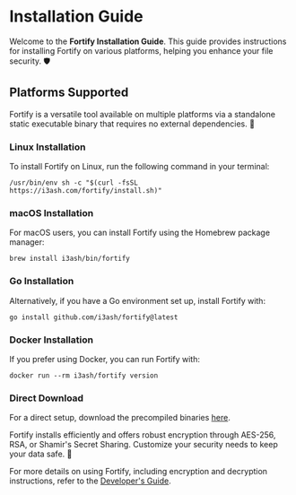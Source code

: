 # Installation Guide

Welcome to the **Fortify Installation Guide**. This guide provides instructions for installing Fortify on various platforms, helping you enhance your file security. 🛡️

## Platforms Supported

Fortify is a versatile tool available on multiple platforms via a standalone static executable binary that requires no external dependencies. 🎉

### Linux Installation

To install Fortify on Linux, run the following command in your terminal:

```shell
/usr/bin/env sh -c "$(curl -fsSL https://i3ash.com/fortify/install.sh)"
```

### macOS Installation

For macOS users, you can install Fortify using the Homebrew package manager:

```shell
brew install i3ash/bin/fortify
```

### Go Installation

Alternatively, if you have a Go environment set up, install Fortify with:

```shell
go install github.com/i3ash/fortify@latest
```

### Docker Installation

If you prefer using Docker, you can run Fortify with:

```shell
docker run --rm i3ash/fortify version
```

### Direct Download

For a direct setup, download the precompiled binaries [here](https://github.com/i3ash/fortify/releases).

Fortify installs efficiently and offers robust encryption through AES-256, RSA, or Shamir's Secret Sharing. Customize your security needs to keep your data safe. 🔐

For more details on using Fortify, including encryption and decryption instructions, refer to the [Developer's Guide](https://github.com/i3ash/fortify/blob/main/README_DEV.md).